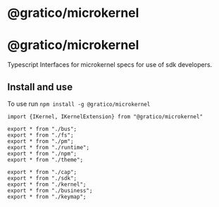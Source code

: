 
# @gratico/microkernel

@gratico/microkernel
=====

Typescript Interfaces for microkernel specs for use of sdk developers.

Install and use
---------------

To use run `npm install -g @gratico/microkernel`

    import {IKernel, IKernelExtension} from "@gratico/microkernel"



```
export * from "./bus";
export * from "./fs";
export * from "./pm";
export * from "./runtime";
export * from "./npm";
export * from "./theme";

export * from "./cap";
export * from "./sdk";
export * from "./kernel";
export * from "./business";
export * from "./keymap";

```


